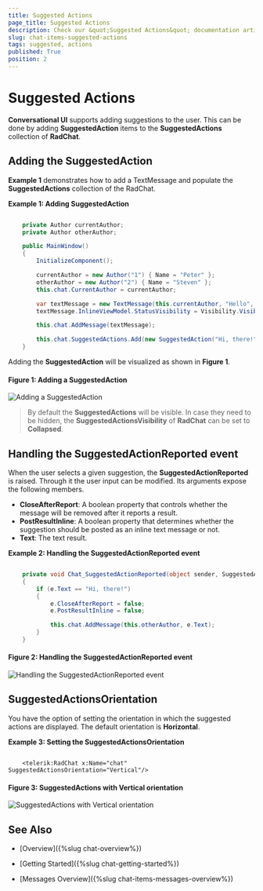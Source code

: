 ```yaml
---
title: Suggested Actions
page_title: Suggested Actions
description: Check our &quot;Suggested Actions&quot; documentation article for the RadChat {{ site.framework_name }} control.
slug: chat-items-suggested-actions
tags: suggested, actions
published: True
position: 2
---
```


# Suggested Actions

__Conversational UI__ supports adding suggestions to the user. This can be done by adding __SuggestedAction__ items to the __SuggestedActions__ collection of __RadChat__.

## Adding the SuggestedAction

__Example 1__ demonstrates how to add a TextMessage and populate the __SuggestedActions__ collection of the RadChat. 

__Example 1: Adding SuggestedAction__ 
```C#

    private Author currentAuthor;
    private Author otherAuthor;

    public MainWindow()
    {
        InitializeComponent();

        currentAuthor = new Author("1") { Name = "Peter" };
        otherAuthor = new Author("2") { Name = "Steven" };
        this.chat.CurrentAuthor = currentAuthor;

        var textMessage = new TextMessage(this.currentAuthor, "Hello", "sent");
        textMessage.InlineViewModel.StatusVisibility = Visibility.Visible;

        this.chat.AddMessage(textMessage);

        this.chat.SuggestedActions.Add(new SuggestedAction("Hi, there!"));
    }
```

Adding the __SuggestedAction__ will be visualized as shown in __Figure 1__.

#### __Figure 1: Adding a SuggestedAction__
![Adding a SuggestedAction](images/RadChat_Items_SuggestedActions_01.png)

> By default the __SuggestedActions__ will be visible. In case they need to be hidden, the __SuggestedActionsVisibility__ of __RadChat__ can be set to __Collapsed__.

## Handling the SuggestedActionReported event

When the user selects a given suggestion, the __SuggestedActionReported__ is raised. Through it the user input can be modified. Its arguments expose the following members.

* __CloseAfterReport__: A boolean property that controls whether the message will be removed after it reports a result.
* __PostResultInline__: A boolean property that determines whether the suggestion should be posted as an inline text message or not.
* __Text__: The text result.

__Example 2: Handling the SuggestedActionReported event__ 
```C#

    private void Chat_SuggestedActionReported(object sender, SuggestedActionsEventArgs e)
    {
        if (e.Text == "Hi, there!")
        {
            e.CloseAfterReport = false;
            e.PostResultInline = false;

            this.chat.AddMessage(this.otherAuthor, e.Text);
        }
    }
```

#### __Figure 2: Handling the SuggestedActionReported event__
![Handling the SuggestedActionReported event](images/RadChat_Items_SuggestedActions_02.png)

## SuggestedActionsOrientation

You have the option of setting the orientation in which the suggested actions are displayed. The default orientation is __Horizontal__.

__Example 3: Setting the SuggestedActionsOrientation__ 
```XAML

    <telerik:RadChat x:Name="chat" SuggestedActionsOrientation="Vertical"/>
```

#### __Figure 3: SuggestedActions with Vertical orientation__
![SuggestedActions with Vertical orientation](images/RadChat_Items_SuggestedActions_03.png)

## See Also

* [Overview]({%slug chat-overview%})

* [Getting Started]({%slug chat-getting-started%})

* [Messages Overview]({%slug chat-items-messages-overview%})